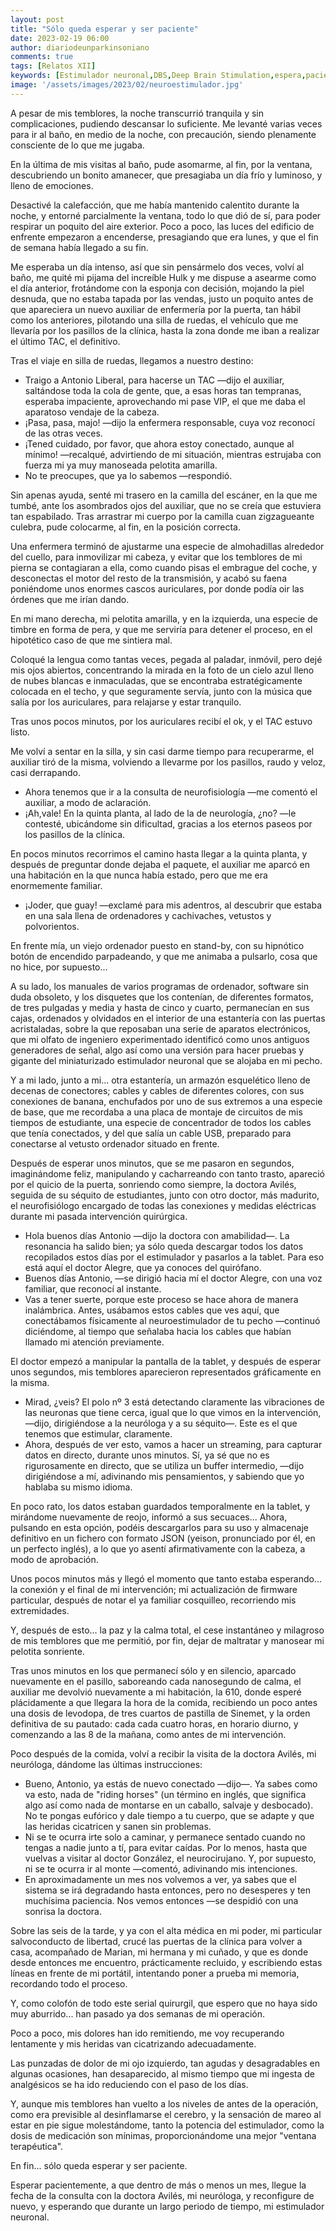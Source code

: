 ```yaml
---
layout: post
title: "Sólo queda esperar y ser paciente"
date: 2023-02-19 06:00
author: diariodeunparkinsoniano
comments: true
tags: [Relatos XII] 
keywords: [Estimulador neuronal,DBS,Deep Brain Stimulation,espera,paciencia,actualización de firmware]
image: '/assets/images/2023/02/neuroestimulador.jpg'
---
```

A pesar de mis temblores, la noche transcurrió tranquila y sin complicaciones, pudiendo descansar lo suficiente.
Me levanté varias veces para ir al baño, en medio de la noche, con precaución, siendo plenamente consciente de lo que me jugaba.

En la última de mis visitas al baño, pude asomarme, al fin, por la ventana, descubriendo un bonito amanecer, que presagiaba un día frío y luminoso, y lleno de emociones. 

Desactivé la calefacción, que me había mantenido calentito durante la noche, y entorné parcialmente la ventana, todo lo que dió de sí, para poder respirar un poquito del aire exterior.
Poco a poco, las luces del edificio de enfrente empezaron a encenderse, presagiando que era lunes, y que el fin de semana había llegado a su fin.

Me esperaba un día intenso, así que sin pensármelo dos veces, volví al baño, me quité mi pijama del increíble Hulk y me dispuse a asearme como el día anterior, frotándome con la esponja con decisión, mojando la piel desnuda, que no estaba tapada por las vendas, justo un poquito antes de que apareciera un nuevo auxiliar de enfermería por la puerta, tan hábil como los anteriores, pilotando una silla de ruedas, el vehículo que me llevaría por los pasillos de la clínica, hasta la zona donde me iban a realizar el último TAC, el definitivo.

Tras el viaje en silla de ruedas, llegamos a nuestro destino:

- Traigo a Antonio Liberal, para hacerse un TAC  —dijo el auxiliar, saltándose toda la cola de gente, que, a esas horas tan tempranas, esperaba impaciente, aprovechando mi pase VIP, el que me daba el aparatoso vendaje de la cabeza.
- ¡Pasa, pasa, majo! —dijo la enfermera responsable, cuya voz reconocí de las otras veces.
- ¡Tened cuidado, por favor, que ahora estoy conectado, aunque al mínimo! —recalqué, advirtiendo de mi situación, mientras estrujaba con fuerza mi ya muy manoseada pelotita amarilla.
- No te preocupes, que ya lo sabemos —respondió.

Sin apenas ayuda, senté mi trasero en la camilla del escáner, en la que me tumbé, ante los asombrados ojos del auxiliar, que no se creía que estuviera tan espabilado. Tras arrastrar mi cuerpo por la camilla cuan zigzagueante culebra, pude colocarme, al fin, en la posición correcta. 

Una enfermera terminó de ajustarme una especie de almohadillas alrededor del cuello, para inmovilizar mi cabeza, y evitar que los temblores de mi pierna se contagiaran a ella, como cuando pisas el embrague del coche, y desconectas el motor del resto de la transmisión, y acabó su faena poniéndome unos enormes cascos auriculares, por donde podía oir las órdenes que me irían dando.

En mi mano derecha, mi pelotita amarilla, y en la izquierda, una especie de timbre en forma de pera, y que me serviría para detener el proceso, en el hipotético caso de que me sintiera mal.

Coloqué la lengua como tantas veces, pegada al paladar, inmóvil, pero dejé mis ojos abiertos, concentrando la mirada en la foto de un cielo azul lleno de nubes blancas e inmaculadas, que se encontraba estratégicamente colocada en el techo, y que seguramente servía, junto con la música que salía por los auriculares, para relajarse y estar tranquilo.

Tras unos pocos minutos, por los auriculares recibí el ok, y el TAC estuvo listo.

Me volví a sentar en la silla, y sin casi darme tiempo para recuperarme, el auxiliar tiró de la misma, volviendo a llevarme por los pasillos, raudo y veloz, casi derrapando.

- Ahora tenemos que ir a la consulta de neurofisiología —me comentó el auxiliar, a modo de aclaración.
- ¡Ah,vale! En la quinta planta, al lado de la de neurología, ¿no? —le contesté, ubicándome sin dificultad, gracias a los eternos paseos por los pasillos de la clínica.

En pocos minutos recorrimos el camino hasta llegar a la quinta planta, y después de preguntar donde dejaba el paquete, el auxiliar me aparcó en una habitación en la que nunca había estado, pero que me era enormemente familiar.

- ¡Joder, que guay! —exclamé para mis adentros, al descubrir que estaba en una sala llena de ordenadores y cachivaches, vetustos y polvorientos.
  
En frente mía, un viejo ordenador puesto en stand-by, con su hipnótico botón de encendido parpadeando, y que me animaba a pulsarlo, cosa que no hice, por supuesto...

A su lado, los manuales de varios programas de ordenador, software sin duda obsoleto, y los disquetes que los contenían, de diferentes formatos, de tres pulgadas y media y hasta de cinco y cuarto, permanecían en sus cajas, ordenados y olvidados en el interior de una estantería con las puertas acristaladas, sobre la que reposaban una serie de aparatos electrónicos, que mi olfato de ingeniero experimentado identificó como unos antiguos generadores de señal, algo así como una versión para hacer pruebas y gigante del miniaturizado estimulador neuronal que se alojaba en mi pecho.

Y a mi lado, junto a mi... otra estantería, un armazón esquelético lleno de decenas de conectores; cables y cables de diferentes colores, con sus conexiones de banana, enchufados por uno de sus extremos a una especie de base, que me recordaba a una placa de montaje de circuitos de mis tiempos de estudiante, una especie de concentrador de todos los cables que tenía conectados, y del que salía un cable USB, preparado para conectarse al vetusto ordenador situado en frente.

Después de esperar unos minutos, que se me pasaron en segundos, imaginándome feliz, manipulando y cacharreando con tanto trasto, apareció por el quicio de la puerta, sonriendo como siempre, la doctora Avilés, seguida de su séquito de estudiantes, junto con otro doctor, más madurito, el neurofisiólogo encargado de todas las conexiones y medidas eléctricas durante mi pasada intervención quirúrgica.

- Hola buenos días Antonio —dijo la doctora con amabilidad—. La resonancia ha salido bien; ya sólo queda descargar todos los datos recopilados estos días por el estimulador y pasarlos a la tablet. Para eso está aquí el doctor Alegre, que ya conoces del quirófano.
- Buenos días Antonio, —se dirigió hacia mí el doctor Alegre, con una voz familiar, que reconocí al instante.
- Vas a tener suerte, porque este proceso se hace ahora de manera inalámbrica. Antes, usábamos estos cables que ves aquí, que conectábamos físicamente al neuroestimulador de tu pecho —continuó diciéndome, al tiempo que señalaba hacia los cables que habían llamado mi atención previamente.

El doctor empezó a manipular la pantalla de la tablet, y después de esperar unos segundos, mis temblores aparecieron representados gráficamente en la misma.

- Mirad, ¿veis? El polo nº 3 está detectando claramente las vibraciones de las neuronas que tiene cerca, igual que lo que vimos en la intervención, —dijo, dirigiéndose a la neuróloga y a su séquito—. Este es el que tenemos que estimular, claramente.
- Ahora, después de ver esto, vamos a hacer un streaming, para capturar datos en directo, durante unos minutos. Sí, ya sé que no es rigurosamente en directo, que se utiliza un buffer intermedio, —dijo dirigiéndose a mí, adivinando mis pensamientos, y sabiendo que yo hablaba su mismo idioma.

En poco rato, los datos estaban guardados temporalmente en la tablet, y mirándome nuevamente de reojo, informó a sus secuaces... Ahora, pulsando en esta opción, podéis descargarlos para su uso y almacenaje definitivo en un fichero con formato JSON (yeison, pronunciado por él, en un perfecto inglés), a lo que yo asentí afirmativamente con la cabeza, a modo de aprobación.

Unos pocos minutos más y llegó el momento que tanto estaba esperando... la conexión y el final de mi intervención; mi actualización de firmware particular, después de notar el ya familiar cosquilleo, recorriendo mis extremidades.

Y, después de esto... la paz y la calma total, el cese instantáneo y milagroso de mis temblores que me permitió, por fin, dejar de maltratar y manosear mi pelotita sonriente.

Tras unos minutos en los que permanecí sólo y en silencio, aparcado nuevamente en el pasillo, saboreando cada nanosegundo de calma, el auxiliar me devolvió nuevamente a mi habitación, la 610, donde esperé plácidamente a que llegara la hora de la comida, recibiendo un poco antes una dosis de levodopa, de tres cuartos de pastilla de Sinemet, y la orden definitiva de su pautado: cada cada cuatro horas, en horario diurno, y comenzando a las 8 de la mañana, como antes de mi intervención.

Poco después de la comida, volví a recibir la visita de la doctora Avilés, mi neuróloga, dándome las últimas instrucciones:

- Bueno, Antonio, ya estás de nuevo conectado —dijo—. Ya sabes como va esto, nada de "riding horses" (un término en inglés, que significa algo así como nada de montarse en un caballo, salvaje y desbocado). No te pongas eufórico y dale tiempo a tu cuerpo, que se adapte y que las heridas cicatricen y sanen sin problemas.
- Ni se te ocurra irte solo a caminar, y permanece sentado cuando no tengas a nadie junto a tí, para evitar caídas. Por lo menos, hasta que vuelvas a visitar al doctor González, el neurocirujano. Y, por supuesto, ni se te ocurra ir al monte —comentó, adivinando mis intenciones.
- En aproximadamente un mes nos volvemos a ver, ya sabes que el sistema se irá degradando hasta entonces, pero no desesperes y ten muchísima paciencia. Nos vemos entonces —se despidió con una sonrisa la doctora.

Sobre las seis de la tarde, y ya con el alta médica en mi poder, mi particular salvoconducto de libertad, crucé las puertas de la clínica para volver a casa, acompañado de Marian, mi hermana y mi cuñado, y que es donde desde entonces me encuentro, prácticamente recluido, y escribiendo estas líneas en frente de mi portátil, intentando poner a prueba mi memoria, recordando todo el proceso.

Y, como colofón de todo este serial quirurgil, que espero que no haya sido muy aburrido... han pasado ya dos semanas de mi operación.

Poco a poco, mis dolores han ido remitiendo, me voy recuperando lentamente y mis heridas van cicatrizando adecuadamente.

Las punzadas de dolor de mi ojo izquierdo, tan agudas y desagradables en algunas ocasiones, han desaparecido, al mismo tiempo que mi ingesta de analgésicos se ha ido reduciendo con el paso de los días.

Y, aunque mis temblores han vuelto a los niveles de antes de la operación, como era previsible al desinflamarse el cerebro, y la sensación de mareo al estar en pie sigue molestándome, tanto la potencia del estimulador, como la dosis de medicación son mínimas, proporcionándome una mejor "ventana terapéutica".


En fin... sólo queda esperar y ser paciente.

Esperar pacientemente, a que dentro de más o menos un mes, llegue la fecha de la consulta con la doctora Avilés, mi neuróloga, y reconfigure de nuevo, y esperando que durante un largo periodo de tiempo, mi estimulador neuronal.